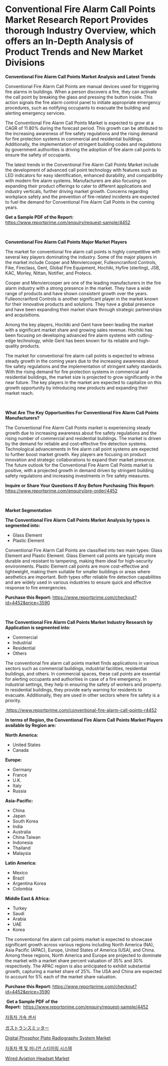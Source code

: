 <p><h1>Conventional Fire Alarm Call Points Market Research Report Provides thorough Industry Overview, which offers an In-Depth Analysis of Product Trends and New Market Divisions</h1></p><p><strong>Conventional Fire Alarm Call Points Market Analysis and Latest Trends</strong></p>
<p><p>Conventional Fire Alarm Call Points are manual devices used for triggering fire alarms in buildings. When a person discovers a fire, they can activate the call point by breaking the glass and pressing the button inside. This action signals the fire alarm control panel to initiate appropriate emergency procedures, such as notifying occupants to evacuate the building and alerting emergency services.</p><p>The Conventional Fire Alarm Call Points Market is expected to grow at a CAGR of 11.80% during the forecast period. This growth can be attributed to the increasing awareness of fire safety regulations and the rising demand for fire protection systems in commercial and residential buildings. Additionally, the implementation of stringent building codes and regulations by government authorities is driving the adoption of fire alarm call points to ensure the safety of occupants.</p><p>The latest trends in the Conventional Fire Alarm Call Points Market include the development of advanced call point technology with features such as LED indicators for easy identification, enhanced durability, and compatibility with modern fire alarm systems. Manufacturers are also focusing on expanding their product offerings to cater to different applications and industry verticals, further driving market growth. Concerns regarding workplace safety and the prevention of fire-related incidents are expected to fuel the demand for Conventional Fire Alarm Call Points in the coming years.</p></p>
<p><strong>Get a Sample PDF of the Report:&nbsp;</strong> <a href="https://www.reportprime.com/enquiry/request-sample/4452">https://www.reportprime.com/enquiry/request-sample/4452</a></p>
<p>&nbsp;</p>
<p><strong>Conventional Fire Alarm Call Points Major Market Players</strong></p>
<p><p>The market for conventional fire alarm call points is highly competitive with several key players dominating the industry. Some of the major players in the market include Cooper and Menviercooper, Fulleoncranford Controls, Fike, Fireclass, Gent, Global Fire Equipment, Hochiki, Hyfire (sterling), JSB, KAC, Morley, Nittan, Notifier, and Protecs.</p><p>Cooper and Menviercooper are one of the leading manufacturers in the fire alarm industry with a strong presence in the market. They have a wide range of products and have shown consistent growth over the years. Fulleoncranford Controls is another significant player in the market known for their innovative products and solutions. They have a global presence and have been expanding their market share through strategic partnerships and acquisitions.</p><p>Among the key players, Hochiki and Gent have been leading the market with a significant market share and growing sales revenue. Hochiki has been focusing on developing advanced fire alarm systems with cutting-edge technology, while Gent has been known for its reliable and high-quality products.</p><p>The market for conventional fire alarm call points is expected to witness steady growth in the coming years due to the increasing awareness about fire safety regulations and the implementation of stringent safety standards. With the rising demand for fire protection systems in commercial and residential buildings, the market size is projected to grow significantly in the near future. The key players in the market are expected to capitalize on this growth opportunity by introducing new products and expanding their market reach.</p></p>
<p>&nbsp;</p>
<p><strong>What Are The Key Opportunities For Conventional Fire Alarm Call Points Manufacturers?</strong></p>
<p><p>The Conventional Fire Alarm Call Points market is experiencing steady growth due to increasing awareness about fire safety regulations and the rising number of commercial and residential buildings. The market is driven by the demand for reliable and cost-effective fire detection systems. Technological advancements in fire alarm call point systems are expected to further boost market growth. Key players are focusing on product innovation and strategic collaborations to expand their market presence. The future outlook for the Conventional Fire Alarm Call Points market is positive, with a projected growth in demand driven by stringent building safety regulations and increasing investments in fire safety measures.</p></p>
<p><strong>Inquire or Share Your Questions If Any Before Purchasing This Report:</strong> <a href="https://www.reportprime.com/enquiry/pre-order/4452">https://www.reportprime.com/enquiry/pre-order/4452</a></p>
<p>&nbsp;</p>
<p><strong>Market Segmentation</strong></p>
<p><strong>The Conventional Fire Alarm Call Points Market Analysis by types is segmented into:</strong></p>
<p><ul><li>Glass Element</li><li>Plastic Element</li></ul></p>
<p><p>Conventional Fire Alarm Call Points are classified into two main types: Glass Element and Plastic Element. Glass Element call points are typically more durable and resistant to tampering, making them ideal for high-security environments. Plastic Element call points are more cost-effective and lightweight, making them suitable for smaller buildings or areas where aesthetics are important. Both types offer reliable fire detection capabilities and are widely used in various industries to ensure quick and effective response to fire emergencies.</p></p>
<p><strong>Purchase this Report:&nbsp;</strong><a href="https://www.reportprime.com/checkout?id=4452&price=3590">https://www.reportprime.com/checkout?id=4452&price=3590</a></p>
<p>&nbsp;</p>
<p><strong>The Conventional Fire Alarm Call Points Market Industry Research by Application is segmented into:</strong></p>
<p><ul><li>Commercial</li><li>Industrial</li><li>Residential</li><li>Others</li></ul></p>
<p><p>The conventional fire alarm call points market finds applications in various sectors such as commercial buildings, industrial facilities, residential buildings, and others. In commercial spaces, these call points are essential for alerting occupants and authorities in case of a fire emergency. In industrial settings, they help in ensuring the safety of workers and property. In residential buildings, they provide early warning for residents to evacuate. Additionally, they are used in other sectors where fire safety is a priority.</p></p>
<p><a href="https://www.reportprime.com/conventional-fire-alarm-call-points-r4452">&nbsp;https://www.reportprime.com/conventional-fire-alarm-call-points-r4452</a></p>
<p><strong>In terms of Region, the Conventional Fire Alarm Call Points Market Players available by Region are:</strong></p>
<p>
    <p> <strong> North America: </strong>
        <ul>
            <li>United States</li>
            <li>Canada</li>
        </ul>
        </p> 
    <p> <strong> Europe: </strong>
        <ul>
            <li>Germany</li>
            <li>France</li>
            <li>U.K.</li>
            <li>Italy</li>
            <li>Russia</li>
        </ul>
        </p> 
    <p> <strong> Asia-Pacific: </strong>
        <ul>
            <li>China</li>
            <li>Japan</li>
            <li>South Korea</li>
            <li>India</li>
            <li>Australia</li>
            <li>China Taiwan</li>
            <li>Indonesia</li>
            <li>Thailand</li>
            <li>Malaysia</li>
        </ul>
        </p> 
    <p> <strong> Latin America: </strong>
        <ul>
            <li>Mexico</li>
            <li>Brazil</li>
            <li>Argentina Korea</li>
            <li>Colombia</li>
        </ul>
        </p> 
    <p> <strong> Middle East & Africa: </strong>
        <ul>
            <li>Turkey</li>
            <li>Saudi</li>
            <li>Arabia</li>
            <li>UAE</li>
            <li>Korea</li>
        </ul>
    </p>
    </p>
<p><p>The conventional fire alarm call points market is expected to showcase significant growth across various regions including North America (NA), Asia Pacific (APAC), Europe, United States of America (USA), and China. Among these regions, North America and Europe are projected to dominate the market with a market share percent valuation of 35% and 30% respectively. The APAC region is also anticipated to exhibit substantial growth, capturing a market share of 25%. The USA and China are expected to account for 5% each of the market share valuation.</p></p>
<p><strong>Purchase this Report: </strong><a href="https://www.reportprime.com/checkout?id=4452&price=3590">https://www.reportprime.com/checkout?id=4452&price=3590</a></p>
<p>&nbsp;<strong>Get a Sample PDF of the Report:&nbsp;&nbsp;</strong><a href="https://www.reportprime.com/enquiry/request-sample/4452">https://www.reportprime.com/enquiry/request-sample/4452</a></p>
<p><strong></strong></p>
<p><p><a href="https://github.com/dollarearner151/Market-Research-Report-List-1/blob/main/749959655091.md">자동차 가속 센서</a></p><p><a href="https://medium.com/@thchukest8q/%E3%82%AC%E3%82%B9%E9%80%81%E4%BF%A1%E6%A9%9F%E6%A5%AD%E7%95%8C%E3%81%AE%E5%88%86%E6%9E%90%E3%83%AC%E3%83%9D%E3%83%BC%E3%83%88-%E5%B8%82%E5%A0%B4%E8%A6%8F%E6%A8%A1-%E3%82%B7%E3%82%A7%E3%82%A2-%E3%82%A2%E3%83%97%E3%83%AA%E3%82%B1%E3%83%BC%E3%82%B7%E3%83%A7%E3%83%B3-%E5%9C%B0%E5%9F%9F-%E7%AB%B6%E5%90%88%E6%88%A6%E7%95%A5%E3%81%94%E3%81%A8%E3%81%AE%E3%83%88%E3%83%AC%E3%83%B3%E3%83%89-2024%E5%B9%B4-2031%E5%B9%B4-31058bc6719b">ガストランスミッター</a></p><p><a href="https://issuu.com/reportprime-2/docs/digital-phosphor-plate-radiography-system-market-s">Digital Phosphor Plate Radiography System Market</a></p><p><a href="https://medium.com/@karenturner47/%EC%9E%90%EB%8F%99%EC%B0%A8-%EB%9E%99-%EC%95%A4-%ED%94%BC%EB%8B%88%EC%96%B8-%EC%8A%A4%ED%8B%B0%EC%96%B4%EB%A7%81-%EC%8B%9C%EC%8A%A4%ED%85%9C-%EC%8B%9C%EC%9E%A5-%EA%B0%9C%EC%9A%94-2024%EB%85%84%EB%B6%80%ED%84%B0-2031%EB%85%84%EA%B9%8C%EC%A7%80%EC%9D%98-%EA%B8%80%EB%A1%9C%EB%B2%8C-%EC%8B%9C%EC%9E%A5-%EB%8F%99%ED%96%A5-%EB%B0%8F-%EC%A0%84%EB%A7%9D-a35d419eec55">자동차 랙 및 피니언 스티어링 시스템</a></p><p><a href="https://github.com/IzaiahBartell/Market-Research-Report-List-2/blob/main/wired-aviation-headset-market.md">Wired Aviation Headset Market</a></p></p>